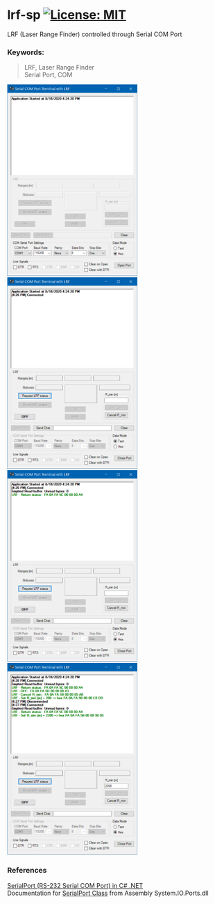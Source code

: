 # lrf-sp  [![License: MIT](https://img.shields.io/badge/License-MIT-blue.svg)](https://github.com/etfovac/lrf-sp/blob/master/LICENSE)
 LRF (Laser Range Finder) controlled through Serial COM Port

### Keywords:

> LRF,	Laser Range Finder  
> Serial Port, COM  

<img src="./graphics/SP_COM_LRF_start.png" alt="SP_COM_LRF_start" width="300" height="440">  
<img src="./graphics/SP_COM_LRF_open.png" alt="SP_COM_LRF_open" width="300" height="440">  
<img src="./graphics/SP_COM_LRF_status.png" alt="SP_COM_LRF_status" width="300" height="440">  
<img src="./graphics/SP_COM_LRF_etc.png" alt="SP_COM_LRF_etc" width="300" height="440">  

### References
<a href="https://blogs.msmvps.com/coad/2005/03/23/serialport-rs-232-serial-com-port-in-c-net/">SerialPort (RS-232 Serial COM Port) in C# .NET</a>  
Documentation for <a href="https://docs.microsoft.com/en-us/dotnet/api/system.io.ports.serialport">SerialPort Class</a> from Assembly System.IO.Ports.dll 
